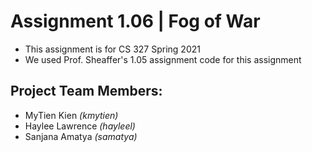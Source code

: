 # Assignment 1.06 | Fog of War
- This assignment is for CS 327 Spring 2021
- We used Prof. Sheaffer's 1.05 assignment code for this assignment 

## Project Team Members:
- MyTien Kien *(kmytien)*
- Haylee Lawrence *(hayleel)*
- Sanjana Amatya *(samatya)*

